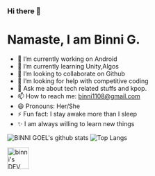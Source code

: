 ### Hi there 👋
 
# Namaste, I am Binni G.
- 🔭 I’m currently working on Android
- 🌱 I’m currently learning Unity,Algos
- 👯 I’m looking to collaborate on Github
- 🤔 I’m looking for help with competitive coding 
- 💬 Ask me about tech related stuffs and kpop.
- 📫 How to reach me: binni1108@gmail.com
- 😄 Pronouns: Her/She
- ⚡ Fun fact: I stay awake more than I sleep 
- ✨ I am always willing to learn new things  

![BINNI GOEL's github stats](https://github-readme-stats.vercel.app/api?username=binni1108&show_icons=true&theme=monokai)
![Top Langs](https://github-readme-stats.vercel.app/api/top-langs/?username=binni1108&theme=radical&layout=compact) 


<a href="https://dev.to/binni1108">
  <img src="https://d2fltix0v2e0sb.cloudfront.net/dev-badge.svg" alt="binni's DEV Profile" height="50" width="50">
</a>
        
